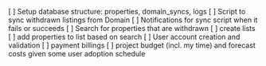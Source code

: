 
[ ] Setup database structure: properties, domain_syncs, logs
[ ] Script to sync withdrawn listings from Domain
[ ] Notifications for sync script when it fails or succeeds
[ ] Search for properties that are withdrawn
[ ] create lists
[ ] add properties to list based on search
[ ] User account creation and validation
[ ] payment billings 
[ ] project budget (incl. my time) and forecast costs given some user adoption schedule
